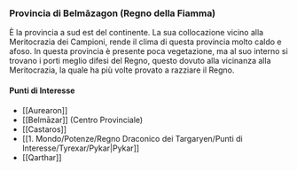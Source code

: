 ### Provincia di Belmāzagon (Regno della Fiamma)
È la provincia a sud est del continente. La sua collocazione vicino alla Meritocrazia dei Campioni, rende il clima di questa provincia molto caldo e afoso. In questa provincia è presente poca vegetazione, ma al suo interno si trovano i porti meglio difesi del Regno, questo dovuto alla vicinanza alla Meritocrazia, la quale ha più volte provato a razziare il Regno.

#### Punti di Interesse
- [[Aurearon]]
- [[Belmāzar]] (Centro Provinciale)
- [[Castaros]]
- [[1. Mondo/Potenze/Regno Draconico dei Targaryen/Punti di Interesse/Tyrexar/Pykar|Pykar]]
- [[Qarthar]]
